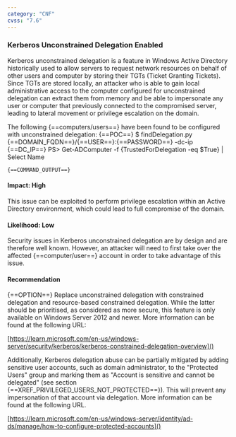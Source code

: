```yaml
---
category: "CNF"
cvss: "7.6"
---
```

### Kerberos Unconstrained Delegation Enabled
Kerberos unconstrained delegation is a feature in Windows Active Directory historically used to allow servers to request network resources on behalf of other users and computer by storing their TGTs (Ticket Granting Tickets).
Since TGTs are stored locally, an attacker who is able to gain local administrative access to the computer configured for unconstrained delegation can extract them from memory and be able to impersonate any user or computer that previously connected to the compromised server, leading to lateral movement or privilege escalation on the domain.

The following {==computers/users==} have been found to be configured with unconstrained delegation:
{==POC==}
$ findDelegation.py {==DOMAIN_FQDN==}/{==USER==}:{==PASSWORD==} -dc-ip {==DC_IP==}
PS> Get-ADComputer -f {TrustedForDelegation -eq $True} | Select Name
```
{==COMMAND_OUTPUT==}
```
#### Impact: High
This issue can be exploited to perform privilege escalation within an Active Directory environment, which could lead to full compromise of the domain.
#### Likelihood: Low
Security issues in Kerberos unconstrained delegation are by design and are therefore well known. However, an attacker will need to first take over the affected {==computer/user==} account in order to take advantage of this issue.
#### Recommendation
{==OPTION==} Replace unconstrained delegation with constrained delegation and resource-based constrained delegation. While the latter should be prioritised, as considered as more secure, this feature is only available on Windows Server 2012 and newer. More information can be found at the following URL:

[https://learn.microsoft.com/en-us/windows-server/security/kerberos/kerberos-constrained-delegation-overview]()

Additionally, Kerberos delegation abuse can be partially mitigated by adding sensitive user accounts, such as domain administrator, to the "Protected Users" group and marking them as "Account is sensitive and cannot be delegated" (see section {==XREF_PRIVILEGED_USERS_NOT_PROTECTED==}). This will prevent any impersonation of that account via delegation. More information can be found at the following URL.

[https://learn.microsoft.com/en-us/windows-server/identity/ad-ds/manage/how-to-configure-protected-accounts]()